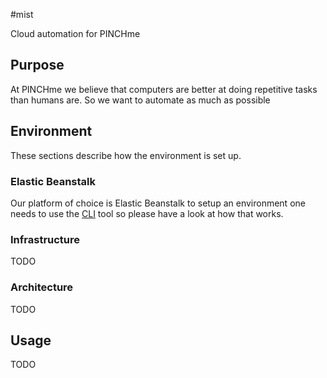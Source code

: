 #mist

Cloud automation for PINCHme

## Purpose

At PINCHme we believe that computers are better at doing repetitive tasks than humans are. So we want to automate as
much as possible

## Environment

These sections describe how the environment is set up.

### Elastic Beanstalk

Our platform of choice is Elastic Beanstalk to setup an environment one needs to use the [CLI](http://aws.amazon.com/code/6752709412171743) tool
so please have a look at how that works.

### Infrastructure

TODO

### Architecture

TODO

## Usage

TODO
